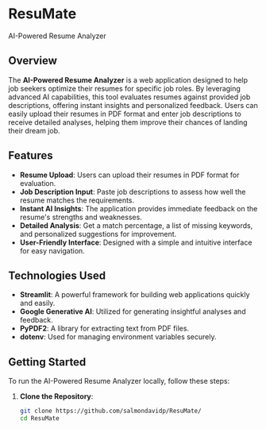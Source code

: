 # ResuMate

AI-Powered Resume Analyzer

## Overview

The **AI-Powered Resume Analyzer** is a web application designed to help job seekers optimize their resumes for specific job roles. By leveraging advanced AI capabilities, this tool evaluates resumes against provided job descriptions, offering instant insights and personalized feedback. Users can easily upload their resumes in PDF format and enter job descriptions to receive detailed analyses, helping them improve their chances of landing their dream job.

## Features

- **Resume Upload**: Users can upload their resumes in PDF format for evaluation.
- **Job Description Input**: Paste job descriptions to assess how well the resume matches the requirements.
- **Instant AI Insights**: The application provides immediate feedback on the resume's strengths and weaknesses.
- **Detailed Analysis**: Get a match percentage, a list of missing keywords, and personalized suggestions for improvement.
- **User-Friendly Interface**: Designed with a simple and intuitive interface for easy navigation.

## Technologies Used

- **Streamlit**: A powerful framework for building web applications quickly and easily.
- **Google Generative AI**: Utilized for generating insightful analyses and feedback.
- **PyPDF2**: A library for extracting text from PDF files.
- **dotenv**: Used for managing environment variables securely.

## Getting Started

To run the AI-Powered Resume Analyzer locally, follow these steps:

1. **Clone the Repository**:
   ```bash
   git clone https://github.com/salmondavidp/ResuMate/
   cd ResuMate
